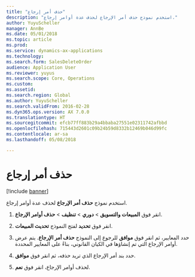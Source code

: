 ```yaml
---
title: "حذف أمر إرجاع"
description: "استخدم نموذج حذف أمر الإرجاع لحذف عدة أوامر إرجاع."
author: YuyuScheller
manager: AnnBe
ms.date: 05/01/2018
ms.topic: article
ms.prod: 
ms.service: dynamics-ax-applications
ms.technology: 
ms.search.form: SalesDeleteOrder
audience: Application User
ms.reviewer: yuyus
ms.search.scope: Core, Operations
ms.custom: 
ms.assetid: 
ms.search.region: Global
ms.author: YuyuScheller
ms.search.validFrom: 2016-02-28
ms.dyn365.ops.version: AX 7.0.0
ms.translationtype: HT
ms.sourcegitcommit: efcb77ff883b29a4bbaba27551e02311742afbbd
ms.openlocfilehash: 715443d2601c09b24b59d8332b12469b046d99fc
ms.contentlocale: ar-sa
ms.lasthandoff: 05/08/2018

---
```



# <a name="delete-a-return-order"></a>حذف أمر إرجاع 

[!include [banner](../includes/banner.md)]


استخدم نموذج **حذف أمر الإرجاع** لحذف عدة أوامر إرجاع.

1.  انقر فوق **المبيعات والتسويق** \> **دوري** \> **تنظيف** \> **حذف أوامر الإرجاع**.

2.  انقر فوق **تحديد** لفتح النموذج **تحديث المبيعات**.

3.  حدد المعايير، ثم انقر فوق **موافق** للرجوع إلى النموذج **حذف أمر الإرجاع**. يتم عرض أوامر الإرجاع التي تم إنشاؤها في الكيان القانوني، بناءً على المعايير المحددة.

4.  حدد بند أمر الإرجاع الذي تريد حذفه، ثم انقر فوق **موافق**.

5.  لحذف أوامر الإرجاع، انقر فوق **نعم**.




